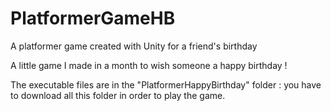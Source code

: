 # PlatformerGameHB
A platformer game created with Unity for a friend's birthday

A little game I made in a month to wish someone a happy birthday !

The executable files are in the "PlatformerHappyBirthday" folder : you have to download all this folder in order to play the game.
